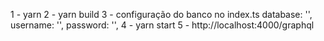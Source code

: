 1 - yarn
2 - yarn build
3 - configuração do banco no index.ts 
    database: '',
    username: '',
    password: '',
4 - yarn start
5 - http://localhost:4000/graphql